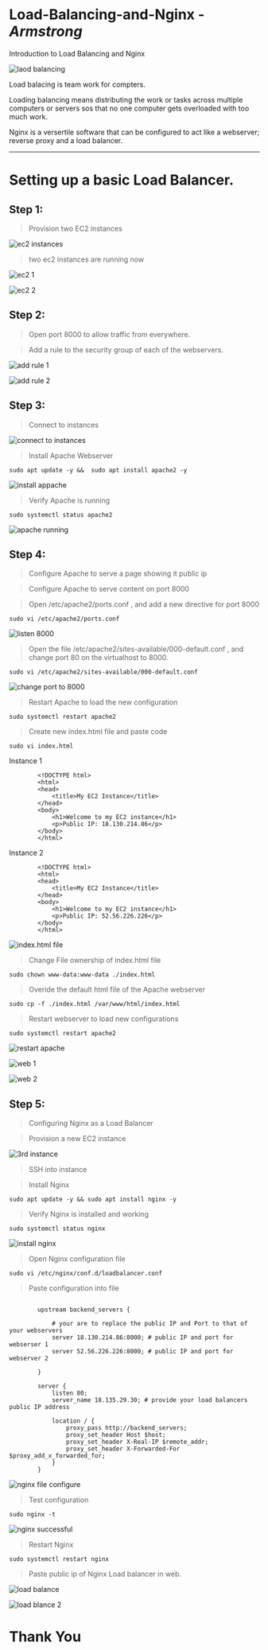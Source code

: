 # Load-Balancing-and-Nginx - ***Armstrong***
Introduction to Load Balancing and Nginx

![laod balancing](<images/load balancing.png>)

Load balacing is team work for compters. 

Loading balancing means distributing the work or tasks across multiple computers or servers sos that no one computer gets overloaded with too much work.

Nginx is a versertile software that can be configured to act like a webserver; reverse proxy and a load balancer.


---
# Setting up a basic Load Balancer.

## Step 1:

> Provision two EC2 instances

![ec2 instances](<images/ec2 instances.png>)

> two ec2 instances are running now

![ec2 1](<images/server 1.png>)

![ec2 2](<images/server 2.png>)


## Step 2:


> Open port 8000 to allow traffic from everywhere.

> Add a rule to the security group of each of the webservers.

![add rule 1](<images/add rule 1.png>)

![add rule 2](<images/add rule 2.png>)

## Step 3:

> Connect to instances

![connect to instances](<images/connect to instances.png>)

> Install Apache Webserver

```
sudo apt update -y &&  sudo apt install apache2 -y
```
![install appache](<images/install apache.png>)

> Verify Apache is running

```
sudo systemctl status apache2
```
![apache running](<images/apache running.png>)

## Step 4:

> Configure Apache to serve a page showing it public ip

> Configure Apache to serve content on port 8000

> Open /etc/apache2/ports.conf , and add a new directive for port 8000

```
sudo vi /etc/apache2/ports.conf 
```
![listen 8000](<images/listen 8000.png>)

> Open the file /etc/apache2/sites-available/000-default.conf , and change port 80 on the virtualhost to 8000.

```
sudo vi /etc/apache2/sites-available/000-default.conf
```
![change port to 8000](<images/change to 8000.png>)

> Restart Apache to load the new configuration

```
sudo systemctl restart apache2
```

> Create new index.html file and paste code

```
sudo vi index.html
```
Instance 1
```
        <!DOCTYPE html>
        <html>
        <head>
            <title>My EC2 Instance</title>
        </head>
        <body>
            <h1>Welcome to my EC2 instance</h1>
            <p>Public IP: 18.130.214.86</p>
        </body>
        </html>
```
Instance 2
```
        <!DOCTYPE html>
        <html>
        <head>
            <title>My EC2 Instance</title>
        </head>
        <body>
            <h1>Welcome to my EC2 instance</h1>
            <p>Public IP: 52.56.226.226</p>
        </body>
        </html>
```
![index.html file](<images/index.html file.png>)

> Change File ownership of index.html file

```
sudo chown www-data:www-data ./index.html
```

> Overide the default html file of the Apache webserver

```
sudo cp -f ./index.html /var/www/html/index.html
```

> Restart webserver to load new configurations

```
sudo systemctl restart apache2
```
![restart apache](<images/restart apache.png>)

![web 1](<images/web 1.png>)

![web 2](<images/web 2.png>)

## Step 5:

> Configuring Nginx as a Load Balancer

> Provision a new EC2 instance

![3rd instance](<images/3rd instance.png>)

>SSH into instance

> Install Nginx

```
sudo apt update -y && sudo apt install nginx -y
```

> Verify Nginx is installed and working

```
sudo systemctl status nginx
```
![install nginx](<images/instal nginx.png>)


> Open Nginx configuration file

```
sudo vi /etc/nginx/conf.d/loadbalancer.conf
```
> Paste configuration into file

```
        
        upstream backend_servers {

            # your are to replace the public IP and Port to that of your webservers
            server 18.130.214.86:8000; # public IP and port for webserser 1
            server 52.56.226.226:8000; # public IP and port for webserver 2

        }

        server {
            listen 80;
            server_name 18.135.29.30; # provide your load balancers public IP address

            location / {
                proxy_pass http://backend_servers;
                proxy_set_header Host $host;
                proxy_set_header X-Real-IP $remote_addr;
                proxy_set_header X-Forwarded-For $proxy_add_x_forwarded_for;
            }
        }
```

![nginx file configure](<images/nginx file configure.png>)

> Test configuration

```
sudo nginx -t
```
![nginx successful](<images/nginx successful.png>)

> Restart Nginx

```
sudo systemctl restart nginx
```

> Paste public ip of Nginx Load balancer in web.

![load balance](<images/final result.png>)

![load blance 2](<images/final result 2.png>)

# Thank You
